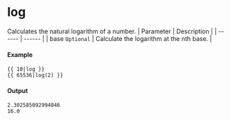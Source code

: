 # log
Calculates the natural logarithm of a number.
| Parameter | Description | 
|  ------  |  ------  | 
| base `Optional` | Calculate the logarithm at the nth base. | 


#### Example
```jinja2
{{ 10|log }}
{{ 65536|log(2) }}
```

#### Output
```jinja2
2.302585092994046
16.0
```

